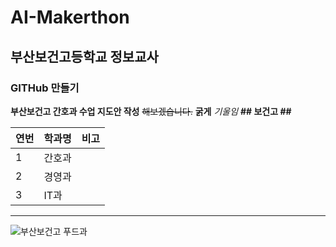 # AI-Makerthon
## 부산보건고등학교 정보교사
### GITHub 만들기

**부산보건고 간호과 수업 지도안 작성** ~~해보겠습니다.~~
__굵게__
_기울임_
__## 보건고 ##__


|  연번  |  학과명  |  비고  |
| ------- | ------- | ------- |
| 1      | 간호과   |      |
| 2      | 경영과   |      |
| 3      | IT과   |      |

***
![부산보건고 푸드과](./images/20230704_143242697_44635.png)
